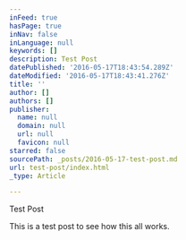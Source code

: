 ```yaml
---
inFeed: true
hasPage: true
inNav: false
inLanguage: null
keywords: []
description: Test Post
datePublished: '2016-05-17T18:43:54.289Z'
dateModified: '2016-05-17T18:43:41.276Z'
title: ''
author: []
authors: []
publisher:
  name: null
  domain: null
  url: null
  favicon: null
starred: false
sourcePath: _posts/2016-05-17-test-post.md
url: test-post/index.html
_type: Article

---
```

Test Post

This is a test post to see how this all works.